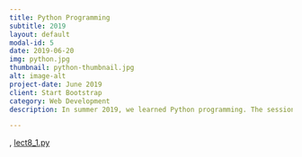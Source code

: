 ```yaml
---
title: Python Programming
subtitle: 2019
layout: default
modal-id: 5
date: 2019-06-20
img: python.jpg
thumbnail: python-thumbnail.jpg
alt: image-alt
project-date: June 2019
client: Start Bootstrap
category: Web Development
description: In summer 2019, we learned Python programming. The session topics, slides and some Python codes used in the study can be seen by clicking the links blow. <br><b>Introduction to Python programing language and Spyder (<a href="../files/Introduction.pdf">slides</a>, <a href="../files/lect1.py">lect1.py</a>)</LI></b> <br><b>Variable and data type (<a href="../files/variable.pdf">slides</a>, <a href="../files/lect2.py">lect2.py</a>)</LI></b> <br><b>Condition and branch statements (<a href="../files/condition.pdf">slides</a>, <a href="../files/lect3.py">lect3.py</a>)</LI></b> <br><b>Loop statements (<a href="../files/loop.pdf">slides</a>, <a href="../files/lect4.py">lect4.py</a>)</LI></b> <br><b>Arithmetic operation and string manipulation (<a href="../files/operation.pdf">slides</a>, <a href="../files/lect5.py">lect5.py</a>)</LI></b> <br><b>List data structure (<a href="../files/list.pdf">slides</a>, <a href="../files/lect6.py">lect6_1.py</a>, <a href="../files/lect6_challenge2_partial.py">lect6_2.py</a>)</LI></b> <br><b>Creating functions (<a href="../files/function.pdf">slides</a>, <a href="../files/lect7.py">lect7.py</a>)</LI></b> <br><b>Creating a simple game (<a href="../files/game.pdf">slides</a>, <a href="../files/lect8.py">lect8_0.py</a>, <a href="../files/lect8p1.py">lect8_1.py</a>, <a href="../files/lect8p2.py">lect8_2.py</a>, <a href="../files/lect8p3.py">lect8_3.py</a>)</LI></b>

---
```

, <a href="../files/lect8.py">lect8_1.py</a>
